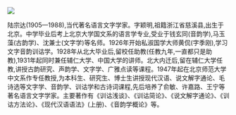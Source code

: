 ![](https://s2.loli.net/2022/08/13/7OAWfbYjaVCcenm.png)

陆宗达(1905—1988),当代著名语言文字学家。字颖明,祖籍浙江省慈溪县,出生于北京。中学毕业后考上北京大学国文系的语言学专业,受业于钱玄同(音韵学),马玉藻(古韵学)、沈兼士(文字学)等名师。1926年开始私淑国学大师黄侃(字季刚),学习文字音韵训诂学。1928年从北大毕业后,留校任助教(任教九年,一直都只是助教),1931年起同时兼任辅仁大学、中国大学的讲师。北大内迁后,留在辅仁大学任教,讲授古韵研究、声韵学、文字学、广雅点读等课程。1947年起在北京师范大学中文系作专任教授,为本科生、研究生、博士生讲授现代汉语、说文解字通论、毛诗选等文字学、音韵学、训诂学和古诗词课程,先后培养了俞敏、许嘉路、王宁等著名语言文字学家。主要著作有《训诂浅谈》、《训诂简论》、《说文解字通论》、《训诂方法论》、《现代汉语语法》(上册)、《音韵学概论》等。